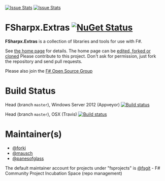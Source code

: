 [![Issue Stats](http://issuestats.com/github/fsprojects/fsharpx/badge/issue)](http://issuestats.com/github/fsprojects/fsharpx)
[![Issue Stats](http://issuestats.com/github/fsprojects/fsharpx/badge/pr)](http://issuestats.com/github/fsprojects/fsharpx)

# FSharpx.Extras [![NuGet Status](http://img.shields.io/nuget/v/FSharpx.Extras.svg?style=flat)](https://www.nuget.org/packages/FSharpx.Core/)

**FSharpx.Extras** is a collection of libraries and tools for use with F#. 

See [the home page](http://fsprojects.github.io/FSharpx.Extras/) for details. The home page can be [edited, forked or cloned](https://github.com/fsprojects/fsharpx/tree/gh-pages)
Please contribute to this project. Don't ask for permission, just fork the repository and send pull requests.

Please also join the [F# Open Source Group](http://fsharp.github.com)

# Build Status

Head (branch ``master``), Windows Server 2012 (Appveyor)  [![Build status](https://ci.appveyor.com/api/projects/status/n9202rbh688hnln6/branch/master)](https://ci.appveyor.com/project/fsgit/fsharp-data-dbpedia)

Head (branch ``master``), OSX (Travis)  [![Build status](https://travis-ci.org/fsprojects/fsharpx.svg?branch=master)](https://travis-ci.org/fsprojects/fsharpx)

# Maintainer(s)

- [@forki](https://github.com/forki)
- [@mausch](https://github.com/mausch)
- [@panesofglass](https://github.com/panesofglass)

The default maintainer account for projects under "fsprojects" is [@fsgit](https://github.com/fsgit) - F# Community Project Incubation Space (repo management)

